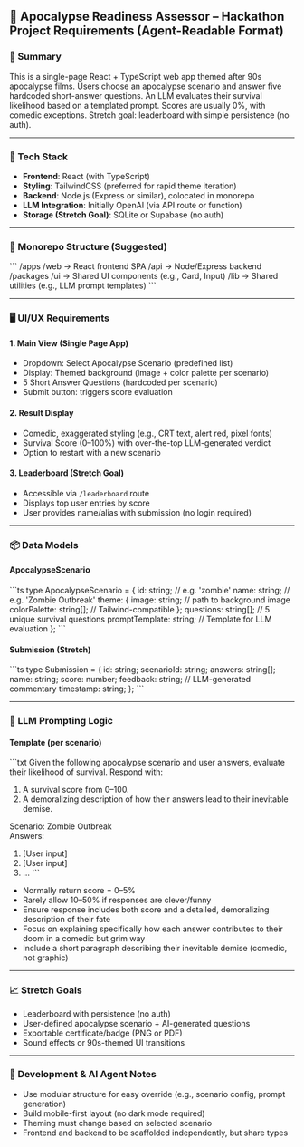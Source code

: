 ## 🧾 Apocalypse Readiness Assessor – Hackathon Project Requirements (Agent-Readable Format)

### 🧠 Summary
This is a single-page React + TypeScript web app themed after 90s apocalypse films. Users choose an apocalypse scenario and answer five hardcoded short-answer questions. An LLM evaluates their survival likelihood based on a templated prompt. Scores are usually 0%, with comedic exceptions. Stretch goal: leaderboard with simple persistence (no auth).

---

### 🔧 Tech Stack
- **Frontend**: React (with TypeScript)
- **Styling**: TailwindCSS (preferred for rapid theme iteration)
- **Backend**: Node.js (Express or similar), colocated in monorepo
- **LLM Integration**: Initially OpenAI (via API route or function)
- **Storage (Stretch Goal)**: SQLite or Supabase (no auth)

---

### 📁 Monorepo Structure (Suggested)

\```
/apps
  /web       → React frontend SPA
  /api       → Node/Express backend
/packages
  /ui        → Shared UI components (e.g., Card, Input)
  /lib       → Shared utilities (e.g., LLM prompt templates)
\```

---

### 🖥️ UI/UX Requirements

#### 1. **Main View (Single Page App)**
- Dropdown: Select Apocalypse Scenario (predefined list)
- Display: Themed background (image + color palette per scenario)
- 5 Short Answer Questions (hardcoded per scenario)
- Submit button: triggers score evaluation

#### 2. **Result Display**
- Comedic, exaggerated styling (e.g., CRT text, alert red, pixel fonts)
- Survival Score (0–100%) with over-the-top LLM-generated verdict
- Option to restart with a new scenario

#### 3. **Leaderboard (Stretch Goal)**
- Accessible via `/leaderboard` route
- Displays top user entries by score
- User provides name/alias with submission (no login required)

---

### 📦 Data Models

#### ApocalypseScenario

\```ts
type ApocalypseScenario = {
  id: string; // e.g. 'zombie'
  name: string; // e.g. 'Zombie Outbreak'
  theme: {
    image: string; // path to background image
    colorPalette: string[]; // Tailwind-compatible
  };
  questions: string[]; // 5 unique survival questions
  promptTemplate: string; // Template for LLM evaluation
};
\```

#### Submission (Stretch)

\```ts
type Submission = {
  id: string;
  scenarioId: string;
  answers: string[];
  name: string;
  score: number;
  feedback: string; // LLM-generated commentary
  timestamp: string;
};
\```

---

### 🤖 LLM Prompting Logic

#### Template (per scenario)

\```txt
Given the following apocalypse scenario and user answers, evaluate their likelihood of survival. Respond with:
1. A survival score from 0–100.
2. A demoralizing description of how their answers lead to their inevitable demise.

Scenario: Zombie Outbreak  
Answers:
1. [User input]
2. [User input]
3. ...
\```

- Normally return score = 0–5%
- Rarely allow 10–50% if responses are clever/funny
- Ensure response includes both score and a detailed, demoralizing description of their fate
- Focus on explaining specifically how each answer contributes to their doom in a comedic but grim way
- Include a short paragraph describing their inevitable demise (comedic, not graphic)

---

### 📈 Stretch Goals
- Leaderboard with persistence (no auth)
- User-defined apocalypse scenario + AI-generated questions
- Exportable certificate/badge (PNG or PDF)
- Sound effects or 90s-themed UI transitions

---

### 🧪 Development & AI Agent Notes
- Use modular structure for easy override (e.g., scenario config, prompt generation)
- Build mobile-first layout (no dark mode required)
- Theming must change based on selected scenario
- Frontend and backend to be scaffolded independently, but share types
